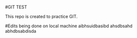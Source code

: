 #GIT TEST


This repo is created to practice GIT.

#Edits being done on local machine
aibhsuidbasibd
ahsdbsahd
abhdbsabdisda
